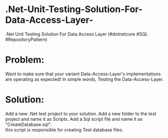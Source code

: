 # .Net-Unit-Testing-Solution-For-Data-Access-Layer-
.Net Unit Testing Solution For Data Access Layer  (#dotnetcore  #SQL #RepositoryPattern)

# Problem:
Want to make sure that your variant Data-Access-Layer's implementations are operating as expected!
In simple words, Testing the Data-Access-Layer.

# Solution:
Add a new .Net test project to your solution.
Add a new folder to the test project and name it as Scripts.
Add a Sql script file and name it as "CreateDatabase.sql".  
this script is responsible for creating Test database files.
